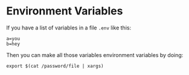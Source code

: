 Environment Variables
=====================

If you have a list of variables in a file `.env` like this:

```
a=you
b=hey
```

Then you can make all those variables environment variables by doing:

```
export $(cat /password/file | xargs)
```
